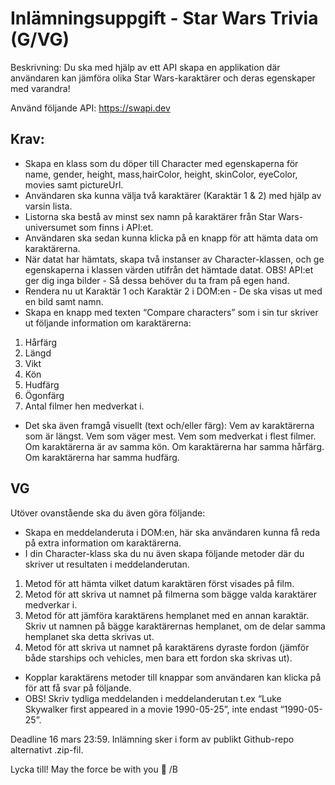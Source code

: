# Inlämningsuppgift  - Star Wars Trivia (G/VG)

Beskrivning: Du ska med hjälp av ett API skapa en applikation där användaren kan jämföra olika Star Wars-karaktärer och deras egenskaper med varandra!

Använd följande API: https://swapi.dev

## Krav:
- Skapa en klass som du döper till Character med egenskaperna för name, gender, height, mass,hairColor, height, skinColor, eyeColor, movies samt pictureUrl.
- Användaren ska kunna välja två karaktärer (Karaktär 1 & 2) med hjälp av varsin lista. 
- Listorna ska bestå av minst sex namn på karaktärer från Star Wars-universumet som finns i API:et.
- Användaren ska sedan kunna klicka på en knapp för att hämta data om karaktärerna. 
- När datat har hämtats, skapa två instanser av Character-klassen, och ge egenskaperna i klassen värden utifrån det hämtade datat. OBS! API:et ger dig inga bilder - Så dessa behöver du ta fram på egen hand.
- Rendera nu ut Karaktär 1 och Karaktär 2 i DOM:en - De ska visas ut med en bild samt namn.
- Skapa en knapp med texten “Compare characters” som i sin tur skriver ut följande information om karaktärerna:
1. Hårfärg
2. Längd
3. Vikt
4. Kön
5. Hudfärg
6. Ögonfärg
7. Antal filmer hen medverkat i.
- Det ska även framgå visuellt (text och/eller färg):
Vem av karaktärerna som är längst.
Vem som väger mest.
Vem som medverkat i flest filmer.
Om karaktärerna är av samma kön.
Om karaktärerna har samma hårfärg.
Om karaktärerna har samma hudfärg.




## VG
Utöver ovanstående ska du även göra följande:
- Skapa en meddelanderuta i DOM:en, här ska användaren kunna få reda på extra information om karaktärerna. 
- I din Character-klass ska du nu även skapa följande metoder där du skriver ut resultaten i meddelanderutan.
1. Metod för att hämta vilket datum karaktären först visades på film.
2. Metod för att skriva ut namnet på filmerna som bägge valda karaktärer medverkar i.
3. Metod för att jämföra karaktärens hemplanet med en annan karaktär. Skriv ut namnen på bägge karaktärernas hemplanet, om de delar samma hemplanet ska detta skrivas ut.
4. Metod för att skriva ut namnet på karaktärens dyraste fordon (jämför både starships och vehicles, men bara ett fordon ska skrivas ut).
- Kopplar karaktärens metoder till knappar som användaren kan klicka på för att få svar på följande. 
- OBS! Skriv tydliga meddelanden i meddelanderutan t.ex “Luke Skywalker first appeared in a movie 1990-05-25”, inte endast “1990-05-25”.

Deadline 16 mars 23:59. Inlämning sker i form av publikt Github-repo alternativt .zip-fil.


Lycka till! May the force be with you 🙂
/B
